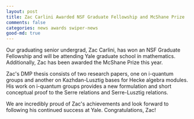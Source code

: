 ```yaml
---
layout: post
title: Zac Carlini Awarded NSF Graduate Fellowship and McShane Prize
comments: false
categories: news awards swiper-news
good-md: true
---
```


Our graduating senior undergrad, Zac Carlini, has won an NSF Graduate Fellowship and will be attending Yale graduate school in mathematics. Additionally, Zac has been awarded the McShane Prize this year. 

Zac's DMP thesis consists of two research papers, one on i-quantum groups and another on Kazhdan-Lusztig bases for Hecke algebra modules. His work on i-quantum groups provides a new formulation and short conceptual proof to the Serre relations and Serre-Lusztig relations.

We are incredibly proud of Zac's achievements and look forward to following his continued success at Yale. Congratulations, Zac!
